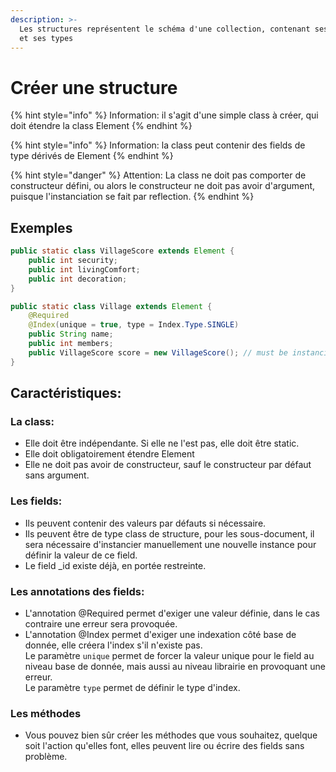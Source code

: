 ```yaml
---
description: >-
  Les structures représentent le schéma d'une collection, contenant ses fields
  et ses types
---
```


# Créer une structure

{% hint style="info" %}
Information: il s'agit d'une simple class à créer, qui doit étendre la class Element
{% endhint %}

{% hint style="info" %}
Information: la class peut contenir des fields de type dérivés de Element
{% endhint %}

{% hint style="danger" %}
Attention: La class ne doit pas comporter de constructeur défini, ou alors le constructeur ne doit pas avoir d'argument, puisque l'instanciation se fait par reflection.
{% endhint %}

## Exemples

```java
public static class VillageScore extends Element {
    public int security;
    public int livingComfort;
    public int decoration;
}

public static class Village extends Element {
    @Required
    @Index(unique = true, type = Index.Type.SINGLE)
    public String name;
    public int members;
    public VillageScore score = new VillageScore(); // must be instancied !!
}
```

## Caractéristiques:

### La class:

* Elle doit être indépendante. Si elle ne l'est pas, elle doit être static.
* Elle doit obligatoirement étendre Element
* Elle ne doit pas avoir de constructeur, sauf le constructeur par défaut sans argument.

### Les fields:

* Ils peuvent contenir des valeurs par défauts si nécessaire.
* Ils peuvent être de type class de structure, pour les sous-document, il sera nécessaire d'instancier manuellement une nouvelle instance pour définir la valeur de ce field.
* Le field \_id existe déjà, en portée restreinte.

### Les annotations des fields:

* L'annotation @Required permet d'exiger une valeur définie, dans le cas contraire une erreur sera provoquée.
* L'annotation @Index permet d'exiger une indexation côté base de donnée, elle créera l'index s'il n'existe pas. \
  Le paramètre `unique` permet de forcer la valeur unique pour le field au niveau base de donnée, mais aussi au niveau librairie en provoquant une erreur. \
  Le paramètre `type` permet de définir le type d'index.

### Les méthodes

* Vous pouvez bien sûr créer les méthodes que vous souhaitez, quelque soit l'action qu'elles font, elles peuvent lire ou écrire des fields sans problème.
